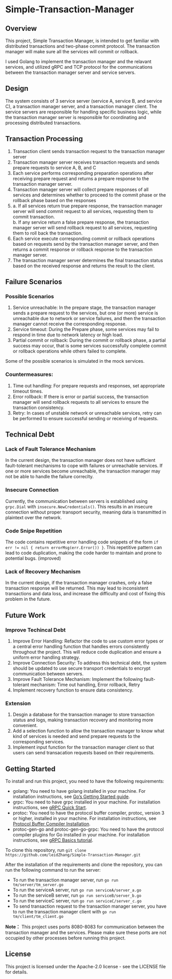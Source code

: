 # Simple-Transaction-Manager
## Overview 
This project, Simple Transaction Manager, is intended to get familiar with distributed transactions and two-phase commit protocol. The transaction manager will make sure all the services will commit or rollback. <br>

I used Golang to implement the transaction manager and the relavant services, and utilized gRPC and TCP protocol for the communications between the transaction manager server and service servers.

## Design  
The system consists of 3 service server (service A, service B, and service C), a transaction manager server, and a transaction manager client. The service servers are responsible for handling specific business logic, while the transaction manager server is responsible for coordinating and processing distributed transactions. 

## Transaction Processing
1. Transaction client sends transaction request to the transaction manager server 
2. Transaction manager server receives transaction requests and sends prepare requests to service A, B, and C 
3. Each service performs corresponding preparation operations after receiving prepare request and returns a prepare response to the transaction manager server. 
4. Transaction manager server will collect prepare responses of all services and determines whether to proceed to the commit phase or the rollback phase based on the responses 
5. a. If all services return true prepare response, the transaction manager server will send commit request to all services, requesting them to commit transaction. <br> b. If any service return a false prepare response, the transaction manager server will send rollback request to all services, requesting them to roll back the transaction.
6. Each service execute corresponding commit or rollback operations based on requests send by the transaction manager server, and then returns a commit response or rollback response to the transaction manager server. 
7. The transaction manager server determines the final transaction status based on the received response and returns the result to the client. 

## Failure Scenarios
### Possible Scenarios
1. Service unreachable: In the prepare stage, the transaction manager sends a prepare request to the services, but one (or more) service is unreachable due to network or service failures, and then the transaction manager cannot receive the corresponding response. 
2. Service timeout: During the Prepare phase, some services may fail to respond in time due to network latency or high load.
3. Partial commit or rollback: During the commit or rollback phase, a partial success may occur, that is some services successfully complete commit or rollback operations while others failed to complete. 

Some of the possible scenarios is simulated in the mock services. 

### Countermeasures: 
1. Time out handling: For prepare requests and responses, set appropriate timeout times. 
2. Error rollback: If there is error or partial success, the transaction manager will send rollback requests to all services to ensure the transaction consistency. 
3. Retry: In cases of unstable network or unreachable services, retry can be performed to ensure successful sending or receiving of requests.
## Technical Debt
### Lack of Fault Tolerance Mechanism 
In the current design, the transaction manager does not have sufficient fault-tolerant mechanisms to cope with failures or unreachable services. If one or more services become unreachable, the transaction manager may not be able to handle the failure correclty. 
### Insecure Connection 
Currently, the communication between servers is established using `grpc.Dial` with `insecure.NewCredentials()`. This results in an insecure connection without proper transport security, meaning data is transmitted in plaintext over the network. 
### Code Snipe Repetition 
The code contains repetitive error handling code snippets of the form `if err != nil { return errorMsg(err.Error()) }`. This repetitive pattern can lead to code duplication, making the code harder to maintain and prone to potential bugs. (improved) 
### Lack of Recovery Mechanism
In the current design, if the transaction manager crashes, only a false transaction response will be returned. This may lead to inconsistent transactions and data loss, and increase the difficulty and cost of fixing this problem in the future. 

## Future Work
### Improve Techincal Debt
1. Improve Error Handling: Refactor the code to use custom error types or a central error handling function that handles errors consistently throughout the project. This will reduce code duplication and ensure a uniform error handling strategy.
2. Improve Connection Security: To address this technical debt, the system should be updated to use secure transport credentials to encrypt communication between servers. 
3. Improve Fault Tolerance Mechanism: Implement the following fault-tolerant mechanism: Time out handling, Error rollback, Retry 
4. Implement recovery function to ensure data consistency. 
### Extension 
1. Desgin a database for the transaction manager to store transaction status and logs, making transaction recovery and monitoring more convenient. 
2. Add a selection function to allow the transaction manager to know what kind of services is needed and send prepare requests to the corresponding services. 
3. Implement input function for the transaction manager client so that users can send transacation requests based on their requirements. 

## Getting Started
To install and run this project, you need to have the following requirements:
- golang: You need to have golang installed in your machine. For installation instructions, see <a href="https://go.dev/doc/install">Go’s Getting Started guide</a>.
- grpc: You need to have grpc installed in your machine. For installation instructions, see <a href="https://grpc.io/docs/languages/go/quickstart/">gRPC Quick Start</a>.
- protoc: You need to have the protocol buffer compiler, protoc, version 3 or higher, installed in your machine. For installation instructions, see <a href="https://grpc.io/docs/protoc-installation/">Protocol Buffer Compiler Installation</a>.
- protoc-gen-go and protoc-gen-go-grpc: You need to have the protocol compiler plugins for Go installed in your machine. For installation instructions, see <a href="https://grpc.io/docs/languages/go/basics/#generating-client-and-server-code">gRPC Basics tutorial</a>.

To clone this repository, run `git clone https://github.com/leidZhang/Simple-Transaction-Manager.git`

After the installation of the requirements and clone the repository, you can run the following command to run the server: 
- To run the transaction manager server, run `go run tm/server/tm_server.go`
- To run the serviceA server, run `go run serviceA/server_a.go`
- To run the serviceB server, run `go run serviceB/server_b.go`
- To run the serviceC server, run `go run serviceC/server_c.go`
- To send transaction request to the transaction manager server, you have to run the transaction manager client with `go run tm/client/tm_client.go`

**Note：** This project uses ports 8080-8083 for communication between the transaction manager and the services. Please make sure these ports are not occupied by other processes before running this project.

## License
This project is licensed under the Apache-2.0 license - see the LICENSE file for details.
